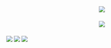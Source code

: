 <div align="center">
  <img src="https://files.catbox.moe/x06pyt.svg"/>
</div>

###

<div align="center">
  <img src="https://files.catbox.moe/rtkylv.svg"/>
</div>

###

<div align="Left">
  <img src="https://files.catbox.moe/1jpc8v.svg" width="auto">
  <img src="https://files.catbox.moe/zhucy9.svg" width="auto">
  <img src="https://files.catbox.moe/eash78.svg" width="auto">
</div>
